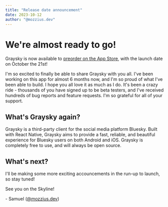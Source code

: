 ```yaml
---
title: "Release date announcement"
date: 2023-10-12
author: "@mozzius.dev"
---
```


# We're almost ready to go!

Graysky is now available to [preorder on the App Store](https://apps.apple.com/gb/app/graysky/id6448234181), with the launch date on October the 21st!

I'm so excited to finally be able to share Graysky with you all. I've been working on this app for almost 6 months now, and I'm so proud of what I've been able to build. I hope you all love it as much as I do. It's been a crazy ride - thousands of you have signed up to be beta testers, and I've received hundreds of bug reports and feature requests. I'm so grateful for all of your support.

## What's Graysky again?

Graysky is a third-party client for the social media platform Bluesky. Built with React Native, Graysky aims to provide a fast, reliable, and beautiful experience for Bluesky users on both Android and iOS. Graysky is completely free to use, and will always be open source.

## What's next?

I'll be making some more exciting accouncements in the run-up to launch, so stay tuned!

See you on the Skyline!

\- Samuel ([@mozzius.dev](https://bsky.app/profile/mozzius.dev))
